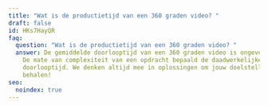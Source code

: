 ```yaml
---
title: "Wat is de productietijd van een 360 graden video? "
draft: false
id: HKs7HayQR
faq:
  question: "Wat is de productietijd van een 360 graden video? "
  answer: De gemiddelde doorlooptijd van een 360 graden video is ongeveer 1 maand.
    De mate van complexiteit van een opdracht bepaald de daadwerkelijke
    doorlooptijd. We denken altijd mee in oplossingen om jouw doelstellingen te
    behalen!
seo:
  noindex: true
---
```


